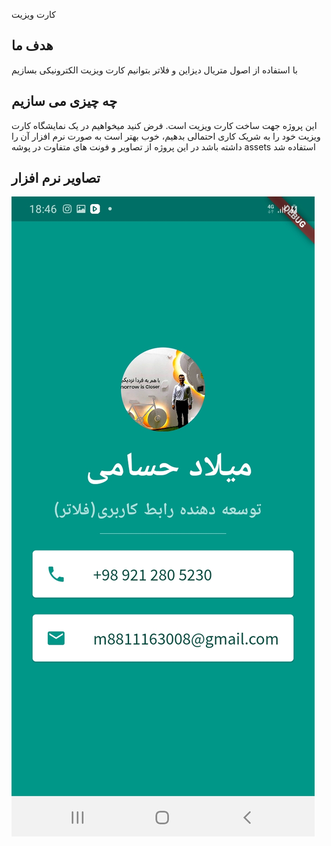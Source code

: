 کارت ویزیت
## هدف ما

با استفاده از اصول متریال دیزاین و فلاتر بتوانیم کارت ویزیت الکترونیکی بسازیم
## چه چیزی می سازیم

این پروژه جهت ساخت کارت ویزیت است. فرض کنید میخواهیم در یک نمایشگاه کارت ویزیت خود را به شریک کاری احتمالی بدهیم، خوب بهتر است به صورت نرم افزار آن را داشته باشد
در این پروژه از تصاویر و فونت های متفاوت در پوشه assets استفاده شد

## تصاویر نرم افزار

![app pic](https://github.com/m8811163008/BusinessCardProject/blob/master/images/business_card.jpeg?raw=true)